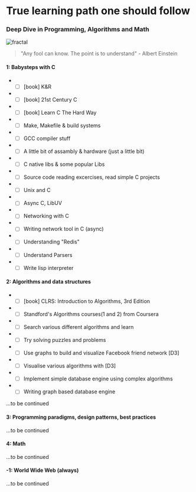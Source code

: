 # True learning path one should follow

### Deep Dive in Programming, Algorithms and Math

![fractal](http://i.imgur.com/2dLTXg8.png)

> "Any fool can know. The point is to understand" - Albert Einstein

#### 1: Babysteps with C

* -[ ] [book] K&R
* -[ ] [book] 21st Century C
* -[ ] [book] Learn C The Hard Way
* -[ ] Make, Makefile & build systems
* -[ ] GCC compiler stuff
* -[ ] A little bit of assambly & hardware (just a little bit)
* -[ ] C native libs & some popular Libs
* -[ ] Source code reading excercises, read simple C projects
* -[ ] Unix and C
* -[ ]  Async C, LibUV
* -[ ]  Networking with C
* -[ ]  Writing network tool in C (async)
* -[ ]  Understanding "Redis"
* -[ ]  Understand Parsers
* -[ ]  Write lisp interpreter

#### 2: Algorithms and data structures

* -[ ] [book] CLRS: Introduction to Algorithms, 3rd Edition
* -[ ] Standford's Algorithms courses(1 and 2) from Coursera
* -[ ] Search various different algorithms and learn 
* -[ ] Try solving puzzles and problems
* -[ ] Use graphs to build and visualize Facebook friend network [D3]
* -[ ] Visualise various algorithms with [D3]
* -[ ] Implement simple database engine using complex algorithms
* -[ ] Writing graph based database engine

...to be continued

#### 3: Programming paradigms, design patterns, best practices

...to be continued

#### 4: Math

...to be continued

#### -1: World Wide Web (always)

...to be continued